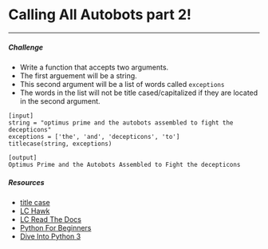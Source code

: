 # Calling All Autobots part 2!
---

#####  Challenge

* Write a function that accepts two arguments.
* The first arguement will be a string.
* This second argument will be a list of words called `exceptions`
* The words in the list will not be title cased/capitalized if they are located in the second argument.

```
[input]
string = "optimus prime and the autobots assembled to fight the decepticons"
exceptions = ['the', 'and', 'decepticons', 'to']
titlecase(string, exceptions)

[output]
Optimus Prime and the Autobots Assembled to Fight the decepticons
```

##### Resources

* [title case](http://en.wikipedia.org/wiki/Letter_case#Headings_and_publication_titles)
* [LC Hawk](http://www.secnetix.de/olli/Python/list_comprehensions.hawk)
* [LC Read The Docs](http://python-3-patterns-idioms-test.readthedocs.org/en/latest/Comprehensions.html)
* [Python For Beginners](http://www.pythonforbeginners.com/basics/list-comprehensions-in-python)
* [Dive Into Python 3](http://www.diveintopython3.net/comprehensions.html)
